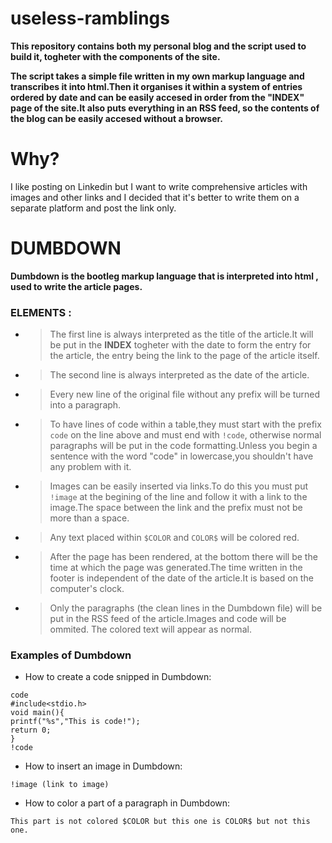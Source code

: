 # useless-ramblings

**This repository contains both my personal blog and the script used to build it, togheter with the components of the site.**

**The script takes a simple file written in my own markup language and transcribes it into html.Then it organises it within a system of entries ordered by date and can be easily accesed in order from the "INDEX" page of the site.It also puts everything in an RSS feed, so the contents of the blog can be easily accesed without a browser.**

# Why?

I like posting on Linkedin but I want to write comprehensive articles with images and other links and I decided that it's better to write them on a separate platform and post the link only.

# DUMBDOWN

**Dumbdown is the bootleg markup language that is interpreted into html , used to write the article pages.**

### ELEMENTS :
- >The first line is always interpreted as the title of the article.It will be put in the **INDEX** togheter with the date to form the entry for the article, the entry being the link to the page of the article itself.
- >The second line is always interpreted as the date of the article.
- >Every new line of the original file without any prefix will be turned into a paragraph.
- >To have lines of code within a table,they must start with the prefix ```code``` on the line above and must end with ```!code```, otherwise normal paragraphs will be put in the code formatting.Unless you begin a sentence with the word "code" in lowercase,you shouldn't have any problem with it.
- >Images can be easily inserted via links.To do this you must put ```!image``` at the begining of the line and follow it with a link to the image.The space between the link and the prefix must not be more than a space.
- >Any text placed within ```$COLOR``` and ```COLOR$``` will be colored red.
- >After the page has been rendered, at the bottom there will be the time at which the page was generated.The time written in the footer is independent of the date of the article.It is based on the computer's clock.
- >Only the paragraphs (the clean lines in the Dumbdown file) will be put in the RSS feed of the article.Images and code will be ommited. The colored text will appear as normal.

### Examples of Dumbdown 
- How to create a code snipped in Dumbdown:
```
code
#include<stdio.h>
void main(){
printf("%s","This is code!");
return 0;
}
!code
```
- How to insert an image in Dumbdown:
```
!image (link to image)
```
- How to color a part of a paragraph in Dumbdown:

```
This part is not colored $COLOR but this one is COLOR$ but not this one.

```



